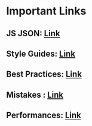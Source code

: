 # Important Links

## JS JSON: [Link](https://www.w3schools.com/js/js_json.asp)
## Style Guides: [Link](https://www.w3schools.com/js/js_conventions.asp)
## Best Practices: [Link](https://www.w3schools.com/js/js_best_practices.asp) 
## Mistakes : [Link](https://www.w3schools.com/js/js_mistakes.asp) 
## Performances: [Link](https://www.w3schools.com/js/js_performance.asp) 

